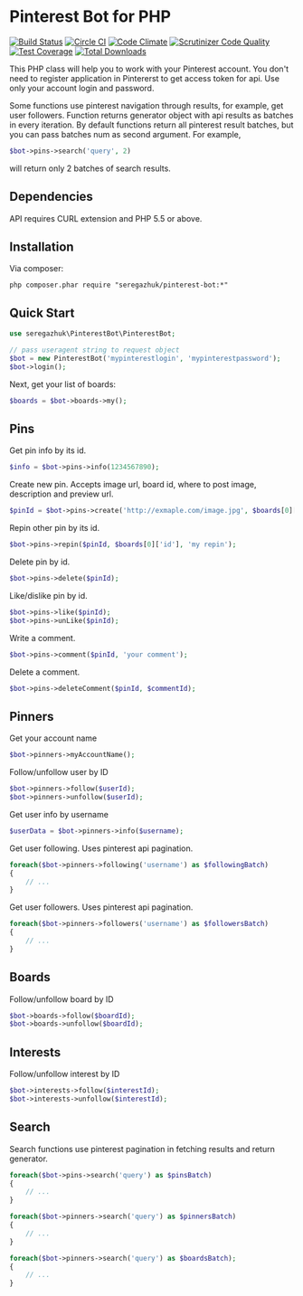 # Pinterest Bot for PHP

[![Build Status](https://travis-ci.org/seregazhuk/php-pinterest-bot.svg)](https://travis-ci.org/seregazhuk/php-pinterest-bot)
[![Circle CI](https://circleci.com/gh/seregazhuk/php-pinterest-bot.svg?style=shield)](https://circleci.com/gh/seregazhuk/php-pinterest-bot)
[![Code Climate](https://codeclimate.com/github/seregazhuk/php-pinterest-bot/badges/gpa.svg)](https://codeclimate.com/github/seregazhuk/php-pinterest-bot)
[![Scrutinizer Code Quality](https://scrutinizer-ci.com/g/seregazhuk/php-pinterest-bot/badges/quality-score.png?b=master)](https://scrutinizer-ci.com/g/seregazhuk/php-pinterest-bot/?branch=master)
[![Test Coverage](https://codeclimate.com/github/seregazhuk/php-pinterest-bot/badges/coverage.svg)](https://codeclimate.com/github/seregazhuk/php-pinterest-bot/coverage)
[![Total Downloads](https://poser.pugx.org/seregazhuk/pinterest-bot/downloads)](https://packagist.org/packages/seregazhuk/pinterest-bot)

This PHP class will help you to work with your Pinterest account. You don't
need to register application in Pintererst to get access token for api. Use
only your account login and password.

Some functions use pinterest navigation through results, for example,
get user followers. Function returns generator object with api results as batches in 
every iteration. By default functions return all pinterest result batches, but you can 
pass batches num as second argument. For example, 
```php 
$bot->pins->search('query', 2)
```
will return only 2 batches of search results.

## Dependencies

API requires CURL extension and PHP 5.5 or above.

## Installation
Via composer:
```
php composer.phar require "seregazhuk/pinterest-bot:*"
```

## Quick Start

```php 
use seregazhuk\PinterestBot\PinterestBot;

// pass useragent string to request object
$bot = new PinterestBot('mypinterestlogin', 'mypinterestpassword');
$bot->login();
```

Next, get your list of boards:

```php
$boards = $bot->boards->my();
```

## Pins

Get pin info by its id.
```php
$info = $bot->pins->info(1234567890);
```

Create new pin. Accepts image url, board id, where to post image, description and preview url.

```php
$pinId = $bot->pins->create('http://exmaple.com/image.jpg', $boards[0]['id'], 'pin description');
```
    
Repin other pin by its id.
```php
$bot->pins->repin($pinId, $boards[0]['id'], 'my repin');
``` 
Delete pin by id.
```php
$bot->pins->delete($pinId);
```   
Like/dislike pin by id.
```php
$bot->pins->like($pinId);
$bot->pins->unLike($pinId);
```
Write a comment.
```php
$bot->pins->comment($pinId, 'your comment');
```

Delete a comment.
```php
$bot->pins->deleteComment($pinId, $commentId);
```

## Pinners

Get your account name
```php
$bot->pinners->myAccountName(); 
```	
Follow/unfollow user by ID
```php
$bot->pinners->follow($userId);
$bot->pinners->unfollow($userId);
```	
Get user info by username
```php
$userData = $bot->pinners->info($username);
```	
Get user following. Uses pinterest api pagination.
```php
foreach($bot->pinners->following('username') as $followingBatch)
{
	// ...
}
```
Get user followers. Uses pinterest api pagination.
```php
foreach($bot->pinners->followers('username') as $followersBatch)
{
	// ...
}
```
## Boards
Follow/unfollow board by ID
```php
$bot->boards->follow($boardId);
$bot->boards->unfollow($boardId);
```

## Interests
Follow/unfollow interest by ID
```php
$bot->interests->follow($interestId);
$bot->interests->unfollow($interestId);
```

## Search

Search functions use pinterest pagination in fetching results and return generator.
```php
foreach($bot->pins->search('query') as $pinsBatch)
{
	// ...
}

foreach($bot->pinners->search('query') as $pinnersBatch)
{
	// ...
}

foreach($bot->pinners->search('query') as $boardsBatch);
{
	// ...
}
```
